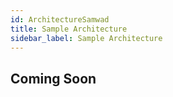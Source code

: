 ```yaml
---
id: ArchitectureSamwad
title: Sample Architecture
sidebar_label: Sample Architecture
---
```


## Coming Soon
